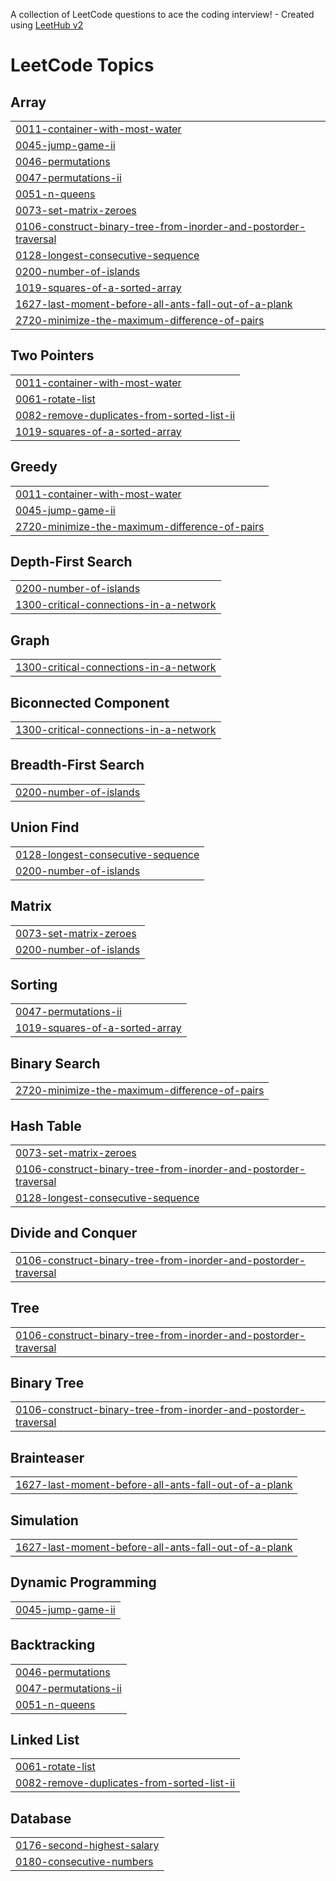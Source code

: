 A collection of LeetCode questions to ace the coding interview! - Created using [LeetHub v2](https://github.com/arunbhardwaj/LeetHub-2.0)
<!---LeetCode Topics Start-->
# LeetCode Topics
## Array
|  |
| ------- |
| [0011-container-with-most-water](https://github.com/Dhanushk1404/Leetcode/tree/master/0011-container-with-most-water) |
| [0045-jump-game-ii](https://github.com/Dhanushk1404/Leetcode/tree/master/0045-jump-game-ii) |
| [0046-permutations](https://github.com/Dhanushk1404/Leetcode/tree/master/0046-permutations) |
| [0047-permutations-ii](https://github.com/Dhanushk1404/Leetcode/tree/master/0047-permutations-ii) |
| [0051-n-queens](https://github.com/Dhanushk1404/Leetcode/tree/master/0051-n-queens) |
| [0073-set-matrix-zeroes](https://github.com/Dhanushk1404/Leetcode/tree/master/0073-set-matrix-zeroes) |
| [0106-construct-binary-tree-from-inorder-and-postorder-traversal](https://github.com/Dhanushk1404/Leetcode/tree/master/0106-construct-binary-tree-from-inorder-and-postorder-traversal) |
| [0128-longest-consecutive-sequence](https://github.com/Dhanushk1404/Leetcode/tree/master/0128-longest-consecutive-sequence) |
| [0200-number-of-islands](https://github.com/Dhanushk1404/Leetcode/tree/master/0200-number-of-islands) |
| [1019-squares-of-a-sorted-array](https://github.com/Dhanushk1404/Leetcode/tree/master/1019-squares-of-a-sorted-array) |
| [1627-last-moment-before-all-ants-fall-out-of-a-plank](https://github.com/Dhanushk1404/Leetcode/tree/master/1627-last-moment-before-all-ants-fall-out-of-a-plank) |
| [2720-minimize-the-maximum-difference-of-pairs](https://github.com/Dhanushk1404/Leetcode/tree/master/2720-minimize-the-maximum-difference-of-pairs) |
## Two Pointers
|  |
| ------- |
| [0011-container-with-most-water](https://github.com/Dhanushk1404/Leetcode/tree/master/0011-container-with-most-water) |
| [0061-rotate-list](https://github.com/Dhanushk1404/Leetcode/tree/master/0061-rotate-list) |
| [0082-remove-duplicates-from-sorted-list-ii](https://github.com/Dhanushk1404/Leetcode/tree/master/0082-remove-duplicates-from-sorted-list-ii) |
| [1019-squares-of-a-sorted-array](https://github.com/Dhanushk1404/Leetcode/tree/master/1019-squares-of-a-sorted-array) |
## Greedy
|  |
| ------- |
| [0011-container-with-most-water](https://github.com/Dhanushk1404/Leetcode/tree/master/0011-container-with-most-water) |
| [0045-jump-game-ii](https://github.com/Dhanushk1404/Leetcode/tree/master/0045-jump-game-ii) |
| [2720-minimize-the-maximum-difference-of-pairs](https://github.com/Dhanushk1404/Leetcode/tree/master/2720-minimize-the-maximum-difference-of-pairs) |
## Depth-First Search
|  |
| ------- |
| [0200-number-of-islands](https://github.com/Dhanushk1404/Leetcode/tree/master/0200-number-of-islands) |
| [1300-critical-connections-in-a-network](https://github.com/Dhanushk1404/Leetcode/tree/master/1300-critical-connections-in-a-network) |
## Graph
|  |
| ------- |
| [1300-critical-connections-in-a-network](https://github.com/Dhanushk1404/Leetcode/tree/master/1300-critical-connections-in-a-network) |
## Biconnected Component
|  |
| ------- |
| [1300-critical-connections-in-a-network](https://github.com/Dhanushk1404/Leetcode/tree/master/1300-critical-connections-in-a-network) |
## Breadth-First Search
|  |
| ------- |
| [0200-number-of-islands](https://github.com/Dhanushk1404/Leetcode/tree/master/0200-number-of-islands) |
## Union Find
|  |
| ------- |
| [0128-longest-consecutive-sequence](https://github.com/Dhanushk1404/Leetcode/tree/master/0128-longest-consecutive-sequence) |
| [0200-number-of-islands](https://github.com/Dhanushk1404/Leetcode/tree/master/0200-number-of-islands) |
## Matrix
|  |
| ------- |
| [0073-set-matrix-zeroes](https://github.com/Dhanushk1404/Leetcode/tree/master/0073-set-matrix-zeroes) |
| [0200-number-of-islands](https://github.com/Dhanushk1404/Leetcode/tree/master/0200-number-of-islands) |
## Sorting
|  |
| ------- |
| [0047-permutations-ii](https://github.com/Dhanushk1404/Leetcode/tree/master/0047-permutations-ii) |
| [1019-squares-of-a-sorted-array](https://github.com/Dhanushk1404/Leetcode/tree/master/1019-squares-of-a-sorted-array) |
## Binary Search
|  |
| ------- |
| [2720-minimize-the-maximum-difference-of-pairs](https://github.com/Dhanushk1404/Leetcode/tree/master/2720-minimize-the-maximum-difference-of-pairs) |
## Hash Table
|  |
| ------- |
| [0073-set-matrix-zeroes](https://github.com/Dhanushk1404/Leetcode/tree/master/0073-set-matrix-zeroes) |
| [0106-construct-binary-tree-from-inorder-and-postorder-traversal](https://github.com/Dhanushk1404/Leetcode/tree/master/0106-construct-binary-tree-from-inorder-and-postorder-traversal) |
| [0128-longest-consecutive-sequence](https://github.com/Dhanushk1404/Leetcode/tree/master/0128-longest-consecutive-sequence) |
## Divide and Conquer
|  |
| ------- |
| [0106-construct-binary-tree-from-inorder-and-postorder-traversal](https://github.com/Dhanushk1404/Leetcode/tree/master/0106-construct-binary-tree-from-inorder-and-postorder-traversal) |
## Tree
|  |
| ------- |
| [0106-construct-binary-tree-from-inorder-and-postorder-traversal](https://github.com/Dhanushk1404/Leetcode/tree/master/0106-construct-binary-tree-from-inorder-and-postorder-traversal) |
## Binary Tree
|  |
| ------- |
| [0106-construct-binary-tree-from-inorder-and-postorder-traversal](https://github.com/Dhanushk1404/Leetcode/tree/master/0106-construct-binary-tree-from-inorder-and-postorder-traversal) |
## Brainteaser
|  |
| ------- |
| [1627-last-moment-before-all-ants-fall-out-of-a-plank](https://github.com/Dhanushk1404/Leetcode/tree/master/1627-last-moment-before-all-ants-fall-out-of-a-plank) |
## Simulation
|  |
| ------- |
| [1627-last-moment-before-all-ants-fall-out-of-a-plank](https://github.com/Dhanushk1404/Leetcode/tree/master/1627-last-moment-before-all-ants-fall-out-of-a-plank) |
## Dynamic Programming
|  |
| ------- |
| [0045-jump-game-ii](https://github.com/Dhanushk1404/Leetcode/tree/master/0045-jump-game-ii) |
## Backtracking
|  |
| ------- |
| [0046-permutations](https://github.com/Dhanushk1404/Leetcode/tree/master/0046-permutations) |
| [0047-permutations-ii](https://github.com/Dhanushk1404/Leetcode/tree/master/0047-permutations-ii) |
| [0051-n-queens](https://github.com/Dhanushk1404/Leetcode/tree/master/0051-n-queens) |
## Linked List
|  |
| ------- |
| [0061-rotate-list](https://github.com/Dhanushk1404/Leetcode/tree/master/0061-rotate-list) |
| [0082-remove-duplicates-from-sorted-list-ii](https://github.com/Dhanushk1404/Leetcode/tree/master/0082-remove-duplicates-from-sorted-list-ii) |
## Database
|  |
| ------- |
| [0176-second-highest-salary](https://github.com/Dhanushk1404/Leetcode/tree/master/0176-second-highest-salary) |
| [0180-consecutive-numbers](https://github.com/Dhanushk1404/Leetcode/tree/master/0180-consecutive-numbers) |
<!---LeetCode Topics End-->